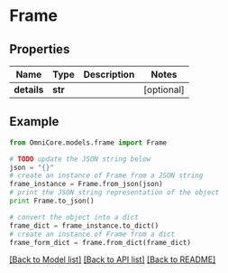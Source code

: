 # Frame


## Properties
Name | Type | Description | Notes
------------ | ------------- | ------------- | -------------
**details** | **str** |  | [optional] 

## Example

```python
from OmniCore.models.frame import Frame

# TODO update the JSON string below
json = "{}"
# create an instance of Frame from a JSON string
frame_instance = Frame.from_json(json)
# print the JSON string representation of the object
print Frame.to_json()

# convert the object into a dict
frame_dict = frame_instance.to_dict()
# create an instance of Frame from a dict
frame_form_dict = frame.from_dict(frame_dict)
```
[[Back to Model list]](../README.md#documentation-for-models) [[Back to API list]](../README.md#documentation-for-api-endpoints) [[Back to README]](../README.md)


